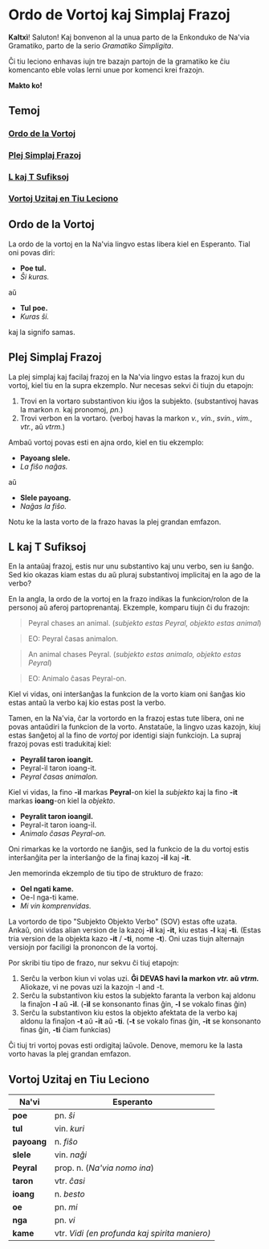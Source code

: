 # Ordo de Vortoj kaj Simplaj Frazoj

**Kaltxì**! Saluton! Kaj bonvenon al la unua parto de la Enkonduko de Na'via Gramatiko, parto de la serio _Gramatiko Simpligita_.

Ĉi tiu leciono enhavas iujn tre bazajn partojn de la gramatiko ke ĉiu komencanto eble volas lerni unue por komenci krei frazojn.

**Makto ko!**

## Temoj

### [Ordo de la Vortoj](#1)

### [Plej Simplaj Frazoj](#2)

### [L kaj T Sufiksoj](#3)

### [Vortoj Uzitaj en Tiu Leciono](#v)

<span id="1">
</span>

## Ordo de la Vortoj

La ordo de la vortoj en la Na'via lingvo estas libera kiel en Esperanto. Tial oni povas diri:

- **Poe tul.**
- _Ŝi kuras._

aŭ

- **Tul poe.**
- _Kuras ŝi._

kaj la signifo samas.

<span id="2">
</span>

## Plej Simplaj Frazoj

La plej simplaj kaj facilaj frazoj en la Na'via lingvo estas la frazoj kun du vortoj, kiel tiu en la supra ekzemplo. Nur necesas sekvi ĉi tiujn du etapojn:

1. Trovi en la vortaro substantivon kiu iĝos la subjekto. (substantivoj havas la markon _n._ kaj pronomoj, _pn._)
2. Trovi verbon en la vortaro. (verboj havas la markon _v._, _vin._, _svin._, _vim._, _vtr._, aŭ _vtrm._)

Ambaŭ vortoj povas esti en ajna ordo, kiel en tiu ekzemplo:

- **Payoang slele.**
- _La fiŝo naĝas._

aŭ

- **Slele payoang.**
- _Naĝas la fiŝo._

Notu ke la lasta vorto de la frazo havas la plej grandan emfazon.

<span id="3">
</span>

## L kaj T Sufiksoj

En la antaŭaj frazoj, estis nur unu substantivo kaj unu verbo, sen iu ŝanĝo. Sed kio okazas kiam estas du aŭ pluraj substantivoj implicitaj en la ago de la verbo?

En la angla, la ordo de la vortoj en la frazo indikas la funkcion/rolon de la personoj aŭ aferoj partoprenantaj. Ekzemple, komparu tiujn ĉi du frazojn:

> Peyral chases an animal. (_subjekto estas Peyral, objekto estas animal_)

> EO: Peyral ĉasas animalon.

> An animal chases Peyral. (_subjekto estas animalo, objekto estas Peyral_)

> EO: Animalo ĉasas Peyral-on.

Kiel vi vidas, oni interŝanĝas la funkcion de la vorto kiam oni ŝanĝas kio estas antaŭ la verbo kaj kio estas post la verbo.

Tamen, en la Na'via, ĉar la vortordo en la frazoj estas tute libera, oni ne povas antaŭdiri la funkcion de la vorto. Anstataŭe, la lingvo uzas kazojn, kiuj estas ŝanĝetoj al la fino de _vortoj_ por identigi siajn funkciojn. La supraj frazoj povas esti tradukitaj kiel:

- **Peyralìl taron ioangit.**
- Peyral-ìl taron ioang-it.
- _Peyral ĉasas animalon._

Kiel vi vidas, la fino **-ìl** markas **Peyral**-on kiel la _subjekto_ kaj la fino **-it** markas **ioang**-on kiel la _objekto_.

- **Peyralit taron ioangìl.**
- Peyral-it taron ioang-ìl.
- _Animalo ĉasas Peyral-on._

Oni rimarkas ke la vortordo ne ŝanĝis, sed la funkcio de la du vortoj estis interŝanĝita per la interŝanĝo de la finaj kazoj **-ìl** kaj **-it**.

Jen memorinda ekzemplo de tiu tipo de strukturo de frazo:

- **Oel ngati kame.**
- Oe-l nga-ti kame.
- _Mi vin komprenvidas._

La vortordo de tipo "Subjekto Objekto Verbo" (SOV) estas ofte uzata. Ankaŭ, oni vidas alian version de la kazoj **-ìl** kaj **-it**, kiu estas **-l** kaj **-ti**. (Estas tria version de la objekta kazo **-it** / **-ti**, nome **-t**). Oni uzas tiujn alternajn versiojn por faciligi la prononcon de la vortoj.

Por skribi tiu tipo de frazo, nur sekvu ĉi tiuj etapojn:

1. Serĉu la verbon kiun vi volas uzi. **Ĝi DEVAS havi la markon _vtr._ aŭ _vtrm._** Aliokaze, vi ne povas uzi la kazojn -l and -t.
2. Serĉu la substantivon kiu estos la subjekto faranta la verbon kaj aldonu la finaĵon **-l** aŭ **-ìl**. (**-ìl** se konsonanto finas ĝin, **-l** se vokalo finas ĝin)
3. Serĉu la substantivon kiu estos la objekto afektata de la verbo kaj aldonu la finaĵon **-t** aŭ **-it** aŭ **-ti**. (**-t** se vokalo finas ĝin, **-it** se konsonanto finas ĝin, **-ti** ĉiam funkcias)

Ĉi tiuj tri vortoj povas esti ordigitaj laŭvole. Denove, memoru ke la lasta vorto havas la plej grandan emfazon.

<span id="v">
</span>

## Vortoj Uzitaj en Tiu Leciono

Na'vi       | Esperanto
----------- | ---------------------------------------------
**poe**     | pn. _ŝi_
**tul**     | vin. _kuri_
**payoang** | n. _fiŝo_
**slele**   | vin. _naĝi_
**Peyral**  | prop. n. (_Na'via nomo ina_)
**taron**   | vtr. _ĉasi_
**ioang**   | n. _besto_
**oe**      | pn. _mi_
**nga**     | pn. _vi_
**kame**    | vtr. _Vidi (en profunda kaj spirita maniero)_
